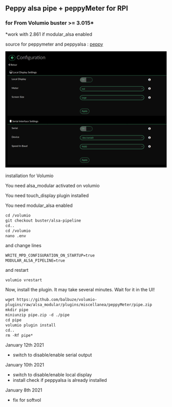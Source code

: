 ## Peppy alsa pipe + peppyMeter for RPI

### for From Volumio buster >= 3.015* 

*work with 2.861 if modular_alsa enabled

source for peppymeter and peppyalsa : [peppy](https://github.com/project-owner)

![Alt text](peppymeterinvolumio.png?raw=true "PeppyMeter plugin in Volumio")

installation for Volumio

You need alsa_modular activated on volumio

You need touch_display plugin installed



You need modular_alsa enabled
```
cd /volumio
git checkout buster/alsa-pipeline
cd..
cd /volumio
nano .env
```
and change lines
```
WRITE_MPD_CONFIGURATION_ON_STARTUP=true
MODULAR_ALSA_PIPELINE=true
```
and restart
```
volumio vrestart
```

Now, install the plugin. It may take several minutes. Wait for it in the UI!


```
wget https://github.com/balbuze/volumio-plugins/raw/alsa_modular/plugins/miscellanea/peppyMeter/pipe.zip
mkdir pipe
miniunzip pipe.zip -d ./pipe
cd pipe
volumio plugin install
cd..
rm -Rf pipe*
```

January 12th 2021

- switch to disable/enable serial output

January 10th 2021

- switch to disable/enable local display
- install check if peppyalsa is already installed

January 8th 2021

- fix for softvol
